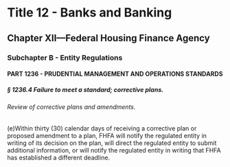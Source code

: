 
# Title 12 - Banks and Banking
## Chapter XII—Federal Housing Finance Agency
### Subchapter B - Entity Regulations
#### PART 1236 - PRUDENTIAL MANAGEMENT AND OPERATIONS STANDARDS
##### § 1236.4 Failure to meet a standard; corrective plans.
###### Review of corrective plans and amendments.

(e)Within thirty (30) calendar days of receiving a corrective plan or proposed amendment to a plan, FHFA will notify the regulated entity in writing of its decision on the plan, will direct the regulated entity to submit additional information, or will notify the regulated entity in writing that FHFA has established a different deadline.
